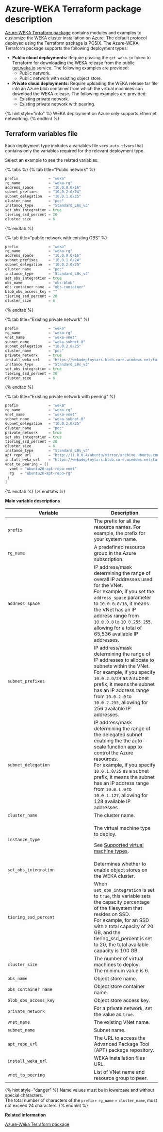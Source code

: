 # Azure-WEKA Terraform package description

[Azure-WEKA Terraform package](https://github.com/weka/terraform-azure-weka) contains modules and examples to customize the WEKA cluster installation on Azure. The default protocol deployed using the Terraform package is POSIX. The Azure-WEKA Terraform package supports the following deployment types:

* **Public cloud deployments:** Require passing the `get.weka.io` token to Terraform for downloading the WEKA release from the public [get.weka.io](https://get.weka.io) service. The following examples are provided:
  * Public network.
  * Public network with existing object store.
* **Private cloud deployments:** Require uploading the WEKA release tar file into an Azure blob container from which the virtual machines can download the WEKA release. The following examples are provided:
  * Existing private network.
  * Existing private network with peering.

{% hint style="info" %}
WEKA deployment on Azure only supports Ethernet networking.&#x20;
{% endhint %}

## Terraform variables file

Each deployment type includes a variables file `vars.auto.tfvars` that contains only the variables required for the relevant deployment type.

Select an example to see the related variables:

{% tabs %}
{% tab title="Public network" %}
```go
prefix              = "weka"
rg_name             = "weka-rg"
address_space       = "10.0.0.0/16"
subnet_prefixes     = "10.0.2.0/24"
subnet_delegation   = "10.0.1.0/25"
cluster_name        = "poc"
instance_type       = "Standard_L8s_v3"
set_obs_integration = true
tiering_ssd_percent = 20
cluster_size        = 6
```
{% endtab %}

{% tab title="public network with existing OBS" %}
```go
prefix              = "weka"
rg_name             = "weka-rg"
address_space       = "10.0.0.0/16"
subnet_prefixes     = "10.0.1.0/24"
subnet_delegation   = "10.0.2.0/25"
cluster_name        = "poc"
instance_type       = "Standard_L8s_v3"
set_obs_integration = true
obs_name            = "obs-blob"
obs_container_name  = "obs-container"
blob_obs_access_key = ""
tiering_ssd_percent = 20
cluster_size        = 6
```
{% endtab %}

{% tab title="Existing private network" %}
```go
prefix              = "weka"
rg_name             = "weka-rg"
vnet_name           = "weka-vnet"
subnet_name         = "weka-subnet-0"
subnet_delegation   = "10.0.2.0/25"
cluster_name        = "poc"
private_network     = true
install_weka_url    = "https://wekadeploytars.blob.core.windows.net/tars/weka-4.1.0.71.tar"
instance_type       = "Standard_L8s_v3"
set_obs_integration = true
tiering_ssd_percent = 20
cluster_size        = 6
```
{% endtab %}

{% tab title="Existing private network with peering" %}
```go
prefix              = "weka"
rg_name             = "weka-rg"
vnet_name           = "weka-vnet"
subnet_name         = "weka-subnet-0"
subnet_delegation   = "10.0.2.0/25"
cluster_name        = "poc"
private_network     = true
set_obs_integration = true
tiering_ssd_percent = 20
cluster_size        = 6
instance_type       = "Standard_L8s_v3"
apt_repo_url        = "http://11.0.0.4/ubuntu/mirror/archive.ubuntu.com/ubuntu/"
install_weka_url    = "https://wekadeploytars.blob.core.windows.net/tars/weka-4.1.0.71.tar"
vnet_to_peering = [{
  vnet = "ubuntu20-apt-repo-vnet"
  rg   = "ubuntu20-apt-repo-rg"
 }
]
```
{% endtab %}
{% endtabs %}



**Main variable descriptions**

<table><thead><tr><th width="269">Variable</th><th>Description</th></tr></thead><tbody><tr><td><code>prefix</code></td><td>The prefix for all the resource names. For example, the prefix for your system name.</td></tr><tr><td><code>rg_name</code></td><td>A predefined resource group in the Azure subscription.</td></tr><tr><td><code>address_space</code></td><td>IP address/mask determining the range of overall IP addresses used for the VNet.<br>For example, if you set the <code>address_space</code> parameter to <code>10.0.0.0/16</code>, it means the VNet has an IP address range from <code>10.0.0.0</code> to <code>10.0.255.255</code>, allowing for a total of 65,536 available IP addresses.</td></tr><tr><td><code>subnet_prefixes</code></td><td>IP address/mask determining the range of IP addresses to allocate to subnets within the VNet.<br>For example, if you specify <code>10.0.2.0/24</code> as a subnet prefix, it means the subnet has an IP address range from <code>10.0.2.0</code> to <code>10.0.2.255</code>, allowing for 256 available IP addresses.</td></tr><tr><td><code>subnet_delegation</code></td><td>IP address/mask determining the range of the delegated subnet enabling the the auto-scale function app to control the Azure resources.<br>For example, if you specify <code>10.0.1.0/25</code> as a subnet prefix, it means the subnet has an IP address range from <code>10.0.1.0</code> to <code>10.0.1.127</code>, allowing for 128 available IP addresses.</td></tr><tr><td><code>cluster_name</code></td><td>The cluster name.</td></tr><tr><td><code>instance_type</code></td><td><p>The virtual machine type to deploy.</p><p>See <a href="supported-virtual-machine-types.md">Supported virtual machine types</a>.</p></td></tr><tr><td><code>set_obs_integration</code></td><td>Determines whether to enable object stores on the WEKA cluster.</td></tr><tr><td><code>tiering_ssd_percent</code></td><td>When <code>set_obs_integration</code> is set to <code>true</code>, this variable sets the capacity percentage of the filesystem that resides on SSD.<br>For example, for an SSD with a total capacity of 20 GB, and the tiering_ssd_percent is set to 20, the total available capacity is 100 GB.</td></tr><tr><td><code>cluster_size</code></td><td>The number of virtual machines to deploy. <br>The minimum value is 6.</td></tr><tr><td><code>obs_name</code></td><td>Object store name.</td></tr><tr><td><code>obs_container_name</code></td><td>Object store container name.</td></tr><tr><td><code>blob_obs_access_key</code></td><td>Object store access key.</td></tr><tr><td><code>private_network</code></td><td>For a private network, set the value as <code>true</code>.</td></tr><tr><td><code>vnet_name</code></td><td>The existing VNet name.</td></tr><tr><td><code>subnet_name</code></td><td>Subnet name.</td></tr><tr><td><code>apt_repo_url</code></td><td>The URL to access the Advanced Package Tool (APT) package repository.</td></tr><tr><td><code>install_weka_url</code></td><td>WEKA installation files URL.</td></tr><tr><td><code>vnet_to_peering</code></td><td>List of VNet name and resource group to peer.</td></tr></tbody></table>

{% hint style="danger" %}
Name values must be in lowercase and without special characters.\
The total number of characters of the `prefix`+ `rg_name` + `cluster_name`, must not exceed 24 characters.
{% endhint %}

**Related information**

[Azure-Weka Terraform package](https://github.com/weka/terraform-azr-weka)
